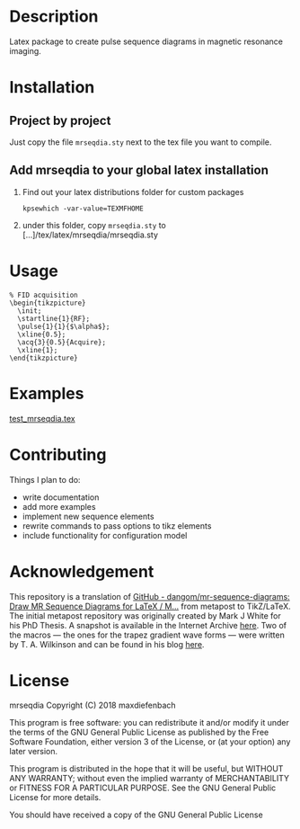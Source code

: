 

# Description

Latex package to create pulse sequence diagrams in magnetic resonance imaging.


# Installation


## Project by project

Just copy the file `mrseqdia.sty` next to the tex file you want to compile.


## Add mrseqdia to your global latex installation

1.  Find out your latex distributions folder for custom packages
    
        kpsewhich -var-value=TEXMFHOME
2.  under this folder, copy `mrseqdia.sty` to [&#x2026;]/tex/latex/mrseqdia/mrseqdia.sty


# Usage

    % FID acquisition
    \begin{tikzpicture}
      \init;
      \startline{1}{RF};
      \pulse{1}{1}{$\alpha$};
      \xline{0.5};
      \acq{3}{0.5}{Acquire};
      \xline{1};
    \end{tikzpicture}


# Examples

[test\_mrseqdia.tex](./test_mrseqdia.tex)


# Contributing

Things I plan to do:

-   write documentation
-   add more examples
-   implement new sequence elements
-   rewrite commands to pass options to tikz elements
-   include functionality for configuration model


# Acknowledgement

This repository is a translation of [GitHub - dangom/mr-sequence-diagrams: Draw MR Sequence Diagrams for LaTeX / M&#x2026;](https://github.com/dangom/mr-sequence-diagrams) from metapost to TikZ/LaTeX. The initial metapost repository was originally created by Mark J White for his PhD Thesis. A snapshot is available in the Internet Archive [here](http://web.archive.org/web/20160629144038/http://www.celos.net/comp/pulses/). Two of the macros &#x2014; the ones for the trapez gradient wave forms &#x2014;  were written by T. A. Wilkinson and can be found in his blog [here](https://tinkertailorsoldiersponge.wordpress.com/category/tinker/latex/).


# License

mrseqdia
Copyright (C) 2018  maxdiefenbach

This program is free software: you can redistribute it and/or modify
it under the terms of the GNU General Public License as published by
the Free Software Foundation, either version 3 of the License, or
(at your option) any later version.

This program is distributed in the hope that it will be useful,
but WITHOUT ANY WARRANTY; without even the implied warranty of
MERCHANTABILITY or FITNESS FOR A PARTICULAR PURPOSE.  See the
GNU General Public License for more details.

You should have received a copy of the GNU General Public License

